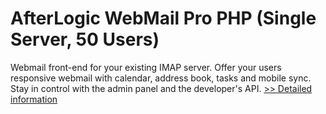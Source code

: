 # AfterLogic WebMail Pro PHP (Single Server, 50 Users)
Webmail front-end for your existing IMAP server. Offer your users responsive webmail with calendar, address book, tasks and mobile sync. Stay in control with the admin panel and the developer's API.
[>> Detailed information](https://secure.shareit.com/shareit/product.html?productid=300414031&affiliateid=200057808)